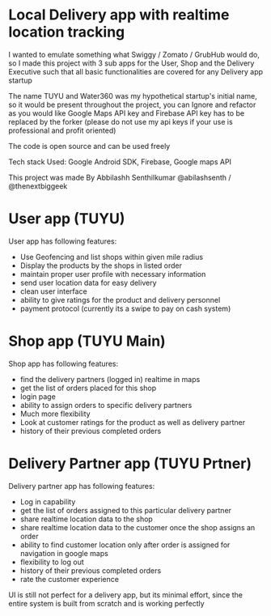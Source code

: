 # Local Delivery app with realtime location tracking

I wanted to emulate something what Swiggy / Zomato / GrubHub would do, so I made this project with 3 sub apps for the User, Shop and the Delivery Executive such that all basic functionalities are covered for any Delivery app startup

The name TUYU and Water360 was my hypothetical startup's initial name, so it would be present throughout the project, you can Ignore and refactor as you would like
Google Maps API key and Firebase API key has to be replaced by the forker (please do not use my api keys if your use is professional and profit oriented)

The code is open source and can be used freely

Tech stack Used: Google Android SDK, Firebase, Google maps API

This project was made By Abbilashh Senthilkumar @abilashsenth / @thenextbiggeek


# User app (TUYU)

User app has following features:
- Use Geofencing and list shops within given mile radius
- Display the products by the shops in listed order
- maintain proper user profile with necessary information
- send user location data for easy delivery
- clean user interface
- ability to give ratings for the product and delivery personnel
- payment protocol (currently its a swipe to pay on cash system)

# Shop app (TUYU Main)

Shop app has following features:
- find the delivery partners (logged in) realtime in maps
- get the list of orders placed for this shop
- login page
- ability to assign orders to specific delivery partners
- Much more flexibility
- Look at customer ratings for the product as well as delivery partner
- history of their previous completed orders

# Delivery Partner app (TUYU Prtner)

Delivery partner app has following features:
- Log in capability
- get the list of orders assigned to this particular delivery partner
- share realtime location data to the shop
- share realtime location data to the customer once the shop assigns an order
- ability to find customer location only after order is assigned for navigation in google maps
- flexibility to log out
- history of their previous completed orders
- rate the customer experience

UI is still not perfect for a delivery app, but its minimal effort, since the entire system is built from scratch and is working perfectly
